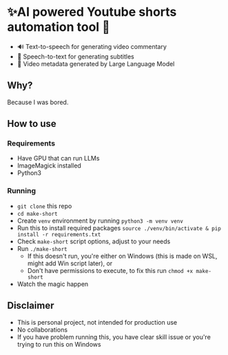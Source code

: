 # ✨AI powered Youtube shorts automation tool 🤖
- 🔊 Text-to-speech for generating video commentary
- 💬 Speech-to-text for generating subtitles
- 🎥 Video metadata generated by Large Language Model

## Why?
Because I was bored.

## How to use
### Requirements
- Have GPU that can run LLMs
- ImageMagick installed
- Python3

### Running
- `git clone` this repo
- `cd make-short`
- Create `venv` environment by running `python3 -m venv venv`
- Run this to install required packages `source ./venv/bin/activate & pip install -r requirements.txt`
- Check `make-short` script options, adjust to your needs
- Run `./make-short`
    - If this doesn't run, you're either on Windows (this is made on WSL, might add Win script later), or
    - Don't have permissions to execute, to fix this run `chmod +x make-short`
- Watch the magic happen

## Disclaimer
- This is personal project, not intended for production use
- No collaborations
- If you have problem running this, you have clear skill issue or you're trying to run this on Windows
